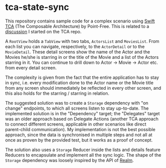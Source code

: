 # tca-state-sync

This repository contains sample code for a complex scenario using
[Swift TCA](https://github.com/pointfreeco/swift-composable-architecture) (The
Composable Architecture) by Point-Free. This is related to a
[discussion](https://github.com/pointfreeco/swift-composable-architecture/discussions/2444)
I started on the TCA repo.

A `RootView` holds a `TabView` with two tabs, `ActorsList` and `MoviesList`.
From each list you can navigate, respectively, to the `ActorDetail` or to the
`MovieDetail`. These detail screens show the name of the Actor and the Movies
he/she is starring in or the title of the Movie and a list of the Actors
starring in it. You can continue to drill down to Actor -> Movie -> Actor etc.
from every detail screen.

The complexity is given from the fact that the entire application has to stay in
sync, i.e. every modification done to the Actor name or the Movie title from any
screen should immediately be reflected in every other screen, and this also
holds for the starring / starring in relation.

The suggested solution was to create a `Storage` dependency with "on change"
endpoints, to which all screens listen to stay up-to-date. The implemented
solution is in the "Dependency" target; the "Delegates" target was an older
approach based on Delegate Actions (another TCA approach to connect different
screens, applicable in other scenarios like direct parent-child communication).
My implementation is not the best possible approach, since the data is
synchronised in multiple steps and not all at once as proven by the provided
test, but it works as a proof of concept.

The solution also uses a `Storage` Reducer inside the lists and details feature
Reducers to encapsulate and implement all the sync logic. The shape of the
`Storage` dependency was loosely inspired by the API of
[Realm](https://www.mongodb.com/docs/realm/sdk/swift/react-to-changes/).





